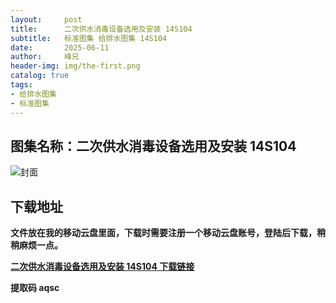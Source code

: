 ```yaml
---
layout:     post
title:      二次供水消毒设备选用及安装 14S104
subtitle:   标准图集 给排水图集 14S104
date:       2025-06-11
author:     峰兄
header-img: img/the-first.png
catalog: true
tags:
- 给排水图集
- 标准图集
---
```

## 图集名称：二次供水消毒设备选用及安装 14S104
![封面](https://pic1.imgdb.cn/item/684964fe58cb8da5c8452e43.jpg)


## 下载地址 ##
**文件放在我的移动云盘里面，下载时需要注册一个移动云盘账号，登陆后下载，稍稍麻烦一点。**  
  
[**二次供水消毒设备选用及安装 14S104 下载链接**](https://caiyun.139.com/w/i/2nQQTuKEGsbcp)


**提取码 aqsc**


